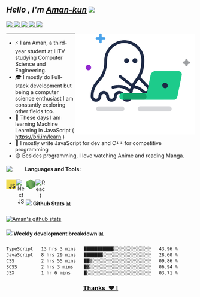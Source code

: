 <h2><em> Hello , I'm <a href="https://amanraj.me">Aman-kun</a> <img src="https://media.giphy.com/media/IfsByYYHyNlnINT46g/giphy.gif" width="70"></em> </h2>
<p >
  <a href="https://twitter.com/AmanRaj1608">
    <img src="https://img.shields.io/badge/-Twitter-1ca0f1?style=flat-square&labelColor=1ca0f1&logo=twitter&logoColor=white&link=https://twitter.com/AmanRaj1608">
   <a/>
  <a href="https://stackoverflow.com/users/11097431/aman-raj">
    <img src="https://img.shields.io/badge/-StackOverflow-f48024?style=flat-square&labelColor=f48024&logo=stackoverflow&logoColor=white&link=https://stackoverflow.com/users/11097431/aman-raj">
   <a/>
  <a href="https://www.linkedin.com/in/amanraj1608/">
    <img src="https://img.shields.io/badge/-LinkedIn-blue?style=flat-square&logo=Linkedin&logoColor=white&link=https://www.linkedin.com/in/amanraj1608/">
  <a/>
   <a href="mailto:archanaamanraj@gmail.com">
    <img src="https://img.shields.io/badge/-Email-c14438?style=flat-square&logo=Gmail&logoColor=white&link=mailto:archanaamanraj@gmail.com">
   <a/>
   <!--  <a href="https://github.com/AmanRaj1608/AmanRaj1608"> 
    <img src="http://okokcoolokok.glitch.me/badge?page_id=AmanRaj1608.AmanRaj1608"> -->
   <a/>
   <a href="https://aman-ki-baat.vercel.app/">
    <img src="https://img.shields.io/badge/-Aman--Ki--Baat-31326f">
   <a/>

</p>

<img src="https://github.com/AmanRaj1608/AmanRaj1608/blob/master/assets/code.svg" width="320" align='right'>

---

- ⚡ I am Aman, a third-year student at IIITV studying Computer Science and Engineering.
- 🎓 I mostly do Full-stack development but being a computer science enthusiast I am constantly exploring other fields too.
- 🤖 These days I am learning Machine Learning in JavaScript ( https://bri.im/learn )
- 🌊 I mostly write JavaScript for dev and C++ for competitive programming
- 😋 Besides programming, I love watching Anime and reading Manga.

#### <img align='left' src="https://media.giphy.com/media/mTs11L9uuyGiI/giphy.gif" width="50"> Languages and Tools:

<p align="center"> 
  <img align="left" alt="JavaScript" width="26px" src="https://raw.githubusercontent.com/github/explore/80688e429a7d4ef2fca1e82350fe8e3517d3494d/topics/javascript/javascript.png" />
  <img align="left" alt="Next JS" width="26px" src="https://cdn.worldvectorlogo.com/logos/next-js.svg" />
  <img align="left" alt="Node.js" width="26px" src="https://raw.githubusercontent.com/github/explore/80688e429a7d4ef2fca1e82350fe8e3517d3494d/topics/nodejs/nodejs.png" />
  <img align="left" alt="React" width="26px" src="https://cdn.iconscout.com/icon/free/png-512/react-1-282599.png" />
</p>

<br />
<br />

#### <img src="https://media.giphy.com/media/WUlplcMpOCEmTGBtBW/giphy.gif" width="40">  Github Stats 📊

  <a href="https://amanraj1608.vercel.app/">
    <img 
     src="https://github-readme-stats.vercel.app/api?username=amanraj1608&hide_border=true&show_icons=true&include_all_commits=true&theme=material-palenight" 
     alt="Aman's github stats" 
     width="400"
    />
  </a>

#### <img src="https://media.giphy.com/media/WUlplcMpOCEmTGBtBW/giphy.gif" width="40">  Weekly development breakdown 📊 
<!--START_SECTION:waka-->
```text
TypeScript   13 hrs 3 mins   ███████████░░░░░░░░░░░░░░   43.96 % 
JavaScript   8 hrs 29 mins   ███████░░░░░░░░░░░░░░░░░░   28.60 % 
CSS          2 hrs 55 mins   ██▒░░░░░░░░░░░░░░░░░░░░░░   09.86 % 
SCSS         2 hrs 3 mins    █▓░░░░░░░░░░░░░░░░░░░░░░░   06.94 % 
JSX          1 hr 6 mins     █░░░░░░░░░░░░░░░░░░░░░░░░   03.71 % 
```
<!--END_SECTION:waka-->

<h3 align="center"><a href="https://amanraj.me/thanks">Thanks &nbsp;❤️&nbsp;!</a></h3>

